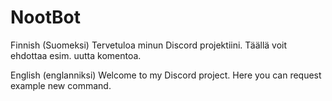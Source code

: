 # NootBot

Finnish (Suomeksi)
Tervetuloa minun Discord projektiini.
Täällä voit ehdottaa esim. uutta komentoa.

English (englanniksi)
Welcome to my Discord project.
Here you can request example new command.
